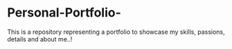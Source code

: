 # Personal-Portfolio-
This is a repository representing a portfolio to showcase my skills, passions, details and about me..!
